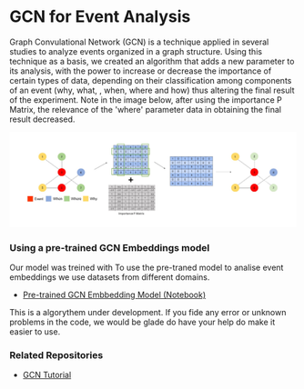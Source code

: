 # GCN for Event Analysis

Graph Convulational Network (GCN) is a technique applied in several studies to analyze events organized in a graph structure. Using this technique as a basis, we created an algorithm that adds a new parameter to its analysis, with the power to increase or decrease the importance of certain types of data, depending on their classification among components of an event (why, what, , when, where and how) thus altering the final result of the experiment. Note in the image below, after using the importance P Matrix, the relevance of the 'where' parameter data in obtaining the final result decreased.

<img src="img.jpg" alt="drawing" width="800"/>

### Using a pre-trained GCN Embeddings model

Our model was treined with 
To use the pre-traned model to analise event embeddings we use datasets from different domains.


* [Pre-trained GCN Embbedding Model (Notebook)](GCN_+_Regularization_+_BERT_para_Event_Embeddings_.ipynb)


This is a algorythem under development. If you fide any error or unknown problems in the code, we would be glade do have your help do make it easier to use.

### Related Repositories

* [GCN Tutorial](https://github.com/dbusbridge/gcn_tutorial)
